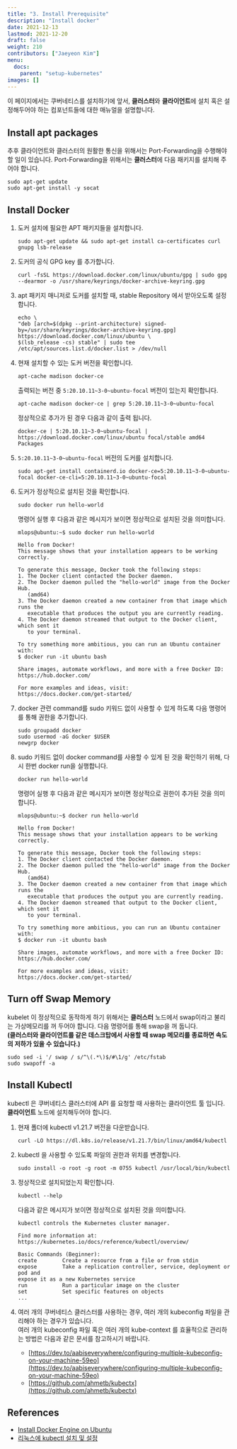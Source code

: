 ```yaml
---
title: "3. Install Prerequisite"
description: "Install docker"
date: 2021-12-13
lastmod: 2021-12-20
draft: false
weight: 210
contributors: ["Jaeyeon Kim"]
menu:
  docs:
    parent: "setup-kubernetes"
images: []
---
```



이 페이지에서는 쿠버네티스를 설치하기에 앞서, **클러스터**와 **클라이언트**에 설치 혹은 설정해두어야 하는 컴포넌트들에 대한 매뉴얼을 설명합니다.

## Install apt packages

추후 클라이언트와 클러스터의 원활한 통신을 위해서는 Port-Forwarding을 수행해야 할 일이 있습니다.
Port-Forwarding을 위해서는 **클러스터**에 다음 패키지를 설치해 주어야 합니다.

```text
sudo apt-get update
sudo apt-get install -y socat
```

## Install Docker

1. 도커 설치에 필요한 APT 패키지들을 설치합니다.

   ```text
   sudo apt-get update && sudo apt-get install ca-certificates curl gnupg lsb-release
   ```

2. 도커의 공식 GPG key 를 추가합니다.

   ```text
   curl -fsSL https://download.docker.com/linux/ubuntu/gpg | sudo gpg --dearmor -o /usr/share/keyrings/docker-archive-keyring.gpg
   ```

3. apt 패키지 매니저로 도커를 설치할 때, stable Repository 에서 받아오도록 설정합니다.

   ```text
   echo \
   "deb [arch=$(dpkg --print-architecture) signed-by=/usr/share/keyrings/docker-archive-keyring.gpg] https://download.docker.com/linux/ubuntu \
   $(lsb_release -cs) stable" | sudo tee /etc/apt/sources.list.d/docker.list > /dev/null
   ```

4. 현재 설치할 수 있는 도커 버전을 확인합니다.

   ```text
   apt-cache madison docker-ce
   ```

   출력되는 버전 중 `5:20.10.11~3-0~ubuntu-focal` 버전이 있는지 확인합니다.

   ```text
   apt-cache madison docker-ce | grep 5:20.10.11~3-0~ubuntu-focal
   ```

   정상적으로 추가가 된 경우 다음과 같이 출력 됩니다.

   ```text
   docker-ce | 5:20.10.11~3-0~ubuntu-focal | https://download.docker.com/linux/ubuntu focal/stable amd64 Packages
   ```

5. `5:20.10.11~3-0~ubuntu-focal` 버전의 도커를 설치합니다.

   ```text
   sudo apt-get install containerd.io docker-ce=5:20.10.11~3-0~ubuntu-focal docker-ce-cli=5:20.10.11~3-0~ubuntu-focal
   ```

6. 도커가 정상적으로 설치된 것을 확인합니다.

   ```text
   sudo docker run hello-world
   ```

   명령어 실행 후 다음과 같은 메시지가 보이면 정상적으로 설치된 것을 의미합니다.

   ```text
   mlops@ubuntu:~$ sudo docker run hello-world

   Hello from Docker!
   This message shows that your installation appears to be working correctly.

   To generate this message, Docker took the following steps:
   1. The Docker client contacted the Docker daemon.
   2. The Docker daemon pulled the "hello-world" image from the Docker Hub.
      (amd64)
   3. The Docker daemon created a new container from that image which runs the
      executable that produces the output you are currently reading.
   4. The Docker daemon streamed that output to the Docker client, which sent it
      to your terminal.

   To try something more ambitious, you can run an Ubuntu container with:
   $ docker run -it ubuntu bash

   Share images, automate workflows, and more with a free Docker ID:
   https://hub.docker.com/

   For more examples and ideas, visit:
   https://docs.docker.com/get-started/
   ```

7. docker 관련 command를 sudo 키워드 없이 사용할 수 있게 하도록 다음 명령어를 통해 권한을 추가합니다.

   ```text
   sudo groupadd docker
   sudo usermod -aG docker $USER
   newgrp docker
   ```

8. sudo 키워드 없이 docker command를 사용할 수 있게 된 것을 확인하기 위해, 다시 한번 docker run을 실행합니다.

   ```text
   docker run hello-world
   ```

   명령어 실행 후 다음과 같은 메시지가 보이면 정상적으로 권한이 추가된 것을 의미합니다.

   ```text
   mlops@ubuntu:~$ docker run hello-world

   Hello from Docker!
   This message shows that your installation appears to be working correctly.

   To generate this message, Docker took the following steps:
   1. The Docker client contacted the Docker daemon.
   2. The Docker daemon pulled the "hello-world" image from the Docker Hub.
      (amd64)
   3. The Docker daemon created a new container from that image which runs the
      executable that produces the output you are currently reading.
   4. The Docker daemon streamed that output to the Docker client, which sent it
      to your terminal.

   To try something more ambitious, you can run an Ubuntu container with:
   $ docker run -it ubuntu bash

   Share images, automate workflows, and more with a free Docker ID:
   https://hub.docker.com/

   For more examples and ideas, visit:
   https://docs.docker.com/get-started/
   ```

## Turn off Swap Memory

kubelet 이 정상적으로 동작하게 하기 위해서는 **클러스터** 노드에서 swap이라고 불리는 가상메모리를 꺼 두어야 합니다. 다음 명령어를 통해 swap을 꺼 둡니다.  
**(클러스터와 클라이언트를 같은 데스크탑에서 사용할 때 swap 메모리를 종료하면 속도의 저하가 있을 수 있습니다.)**  

```text
sudo sed -i '/ swap / s/^\(.*\)$/#\1/g' /etc/fstab
sudo swapoff -a
```

## Install Kubectl

kubectl 은 쿠버네티스 클러스터에 API 를 요청할 때 사용하는 클라이언트 툴 입니다. **클라이언트** 노드에 설치해두어야 합니다.

1. 현재 폴더에 kubectl v1.21.7 버전을 다운받습니다.

   ```text
   curl -LO https://dl.k8s.io/release/v1.21.7/bin/linux/amd64/kubectl
   ```

2. kubectl 을 사용할 수 있도록 파일의 권한과 위치를 변경합니다.

   ```text
   sudo install -o root -g root -m 0755 kubectl /usr/local/bin/kubectl
   ```

3. 정상적으로 설치되었는지 확인합니다.

   ```text
   kubectl --help
   ```

   다음과 같은 메시지가 보이면 정상적으로 설치된 것을 의미합니다.

   ```text
   kubectl controls the Kubernetes cluster manager.

   Find more information at:
   https://kubernetes.io/docs/reference/kubectl/overview/

   Basic Commands (Beginner):
   create        Create a resource from a file or from stdin
   expose        Take a replication controller, service, deployment or pod and
   expose it as a new Kubernetes service
   run           Run a particular image on the cluster
   set           Set specific features on objects
   ...
   ```

4. 여러 개의 쿠버네티스 클러스터를 사용하는 경우, 여러 개의 kubeconfig 파일을 관리해야 하는 경우가 있습니다.  
여러 개의 kubeconfig 파일 혹은 여러 개의 kube-context 를 효율적으로 관리하는 방법은 다음과 같은 문서를 참고하시기 바랍니다.

   - [https://dev.to/aabiseverywhere/configuring-multiple-kubeconfig-on-your-machine-59eo](https://dev.to/aabiseverywhere/configuring-multiple-kubeconfig-on-your-machine-59eo)
   - [https://github.com/ahmetb/kubectx](https://github.com/ahmetb/kubectx)

## References

- [Install Docker Engine on Ubuntu](https://docs.docker.com/engine/install/ubuntu/)
- [리눅스에 kubectl 설치 및 설정](https://kubernetes.io/ko/docs/tasks/tools/install-kubectl-linux/)
